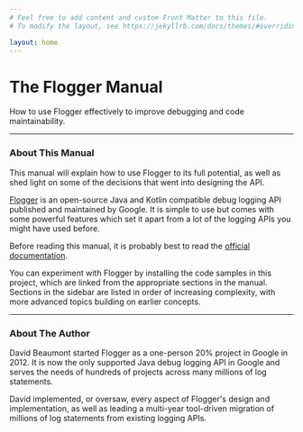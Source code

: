```yaml
---
# Feel free to add content and custom Front Matter to this file.
# To modify the layout, see https://jekyllrb.com/docs/themes/#overriding-theme-defaults

layout: home
---
```


# The Flogger Manual

How to use Flogger effectively to improve debugging and code maintainability.

---

### About This Manual

This manual will explain how to use Flogger to its full potential, as well as shed light on some of
the decisions that went into designing the API.

[Flogger](https://github.com/google/flogger) is an open-source Java and Kotlin compatible debug
logging API  published and maintained by Google. It is simple to use but comes with some powerful
features which  set it apart from a lot of the logging APIs you might have used before.

Before reading this manual, it is probably best to read
the [official documentation](https://github.com/google/flogger).

You can experiment with Flogger by installing the code samples in this project, which are linked
from the appropriate sections in the manual. Sections in the sidebar are listed in order of
increasing complexity, with more advanced topics building on earlier concepts.

---

### About The Author

David Beaumont started Flogger as a one-person 20% project in Google in 2012. It is now the only
supported Java debug logging API in Google and serves the needs of hundreds of projects across
many millions of log statements.

David implemented, or oversaw, every aspect of Flogger's design and implementation, as well as
leading a multi-year tool-driven migration of millions of log statements from existing logging APIs.